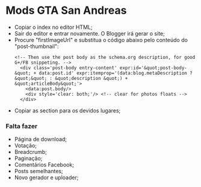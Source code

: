# Mods GTA San Andreas

- Copiar o index no editor HTML;
- Sair do editor e entrar novamente. O Blogger irá gerar o site;
- Procure "firstImageUrl" e substitua o código abaixo pelo conteúdo do "post-thumbnail":
  ```
  <!-- Then use the post body as the schema.org description, for good G+/FB snippeting. -->
    <div class='post-body entry-content' expr:id='&quot;post-body-&quot; + data:post.id' expr:itemprop='(data:blog.metaDescription ? &quot;&quot; : &quot;description &quot;) + &quot;articleBody&quot;'>
      <data:post.body/>
      <div style='clear: both;'/> <!-- clear for photos floats -->
    </div>
  ```
- Copiar as section para os devidos lugares;

### Falta fazer

- Página de download;
- Votação;
- Breadcrumb;
- Paginação;
- Comentários Facebook;
- Posts semelhantes;
- Novo gerador e uploader;
